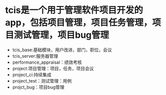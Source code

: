 # tcis是一个用于管理软件项目开发的app，包括项目管理，项目任务管理，项目测试管理，项目bug管理


* tcis_base:基础模块，用户改进，部门，职位，会议
* tcis_server:服务器管理
* performance_appraisal：绩效考核
* project:项目管理：项目，任务，项目会议
* project_ci:持续集成
* project_test：测试管理：用例
* projct_bug：项目bug管理
